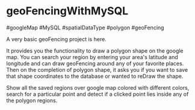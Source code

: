 # geoFencingWithMySQL
#googleMap #MySQL #spatialDataType #polygon #geoFencing

A very basic geoFencing project is here. 

It provides you the functionality to draw a polygon shape on the google map. You can search your region by entering your area's latitude and longitude and can draw geoFencing around any of your favorite places. Then on the completion of polygon shape, it asks you if you want to save that shape coordinates to the database or wanted to reDraw the shape.

Show all the saved regions over google map colored with different colors, search for a particular point and detect if a clicked point lies inside any of the polygon regions.



